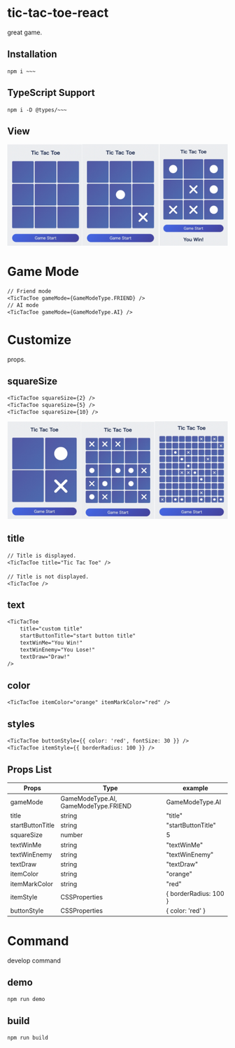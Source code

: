# tic-tac-toe-react

great game.

## Installation

```
npm i ~~~
```

## TypeScript Support

```
npm i -D @types/~~~
```

## View

![img](https://github.com/bokotomo/tic-tac-toe-react/blob/main/docs/tictactoeThumb.jpg?raw=true 'img')

# Game Mode

```
// Friend mode
<TicTacToe gameMode={GameModeType.FRIEND} />
// AI mode
<TicTacToe gameMode={GameModeType.AI} />
```

# Customize

props.

## squareSize

```
<TicTacToe squareSize={2} />
<TicTacToe squareSize={5} />
<TicTacToe squareSize={10} />
```

![img](https://github.com/bokotomo/tic-tac-toe-react/blob/main/docs/tictactoeThumbSize.jpg?raw=true 'img')

## title

```
// Title is displayed.
<TicTacToe title="Tic Tac Toe" />

// Title is not displayed.
<TicTacToe />
```

## text

```
<TicTacToe
    title="custom title"
    startButtonTitle="start button title"
    textWinMe="You Win!"
    textWinEnemy="You Lose!"
    textDraw="Draw!"
/>
```

## color

```
<TicTacToe itemColor="orange" itemMarkColor="red" />
```

## styles

```
<TicTacToe buttonStyle={{ color: 'red', fontSize: 30 }} />
<TicTacToe itemStyle={{ borderRadius: 100 }} />
```

## Props List

| Props            | Type                                 | example               |
| ---------------- | ------------------------------------ | --------------------- |
| gameMode         | GameModeType.AI, GameModeType.FRIEND | GameModeType.AI       |
| title            | string                               | "title"               |
| startButtonTitle | string                               | "startButtonTitle"    |
| squareSize       | number                               | 5                     |
| textWinMe        | string                               | "textWinMe"           |
| textWinEnemy     | string                               | "textWinEnemy"        |
| textDraw         | string                               | "textDraw"            |
| itemColor        | string                               | "orange"              |
| itemMarkColor    | string                               | "red"                 |
| itemStyle        | CSSProperties                        | { borderRadius: 100 } |
| buttonStyle      | CSSProperties                        | { color: 'red' }      |

# Command

develop command

## demo

```
npm run demo
```

## build

```
npm run build
```
